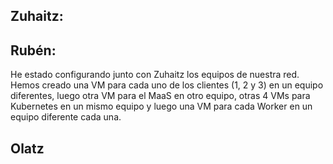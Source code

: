 ## Zuhaitz:

## Rubén:
He estado configurando junto con Zuhaitz los equipos de nuestra red. Hemos creado una VM para cada uno de los clientes (1, 2 y 3) en un equipo diferentes, luego otra VM para el MaaS en otro equipo, otras 4 VMs para Kubernetes en un mismo equipo y luego una VM para cada Worker en un equipo diferente cada una.

## Olatz